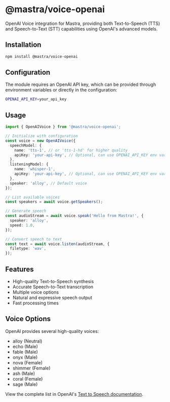# @mastra/voice-openai

OpenAI Voice integration for Mastra, providing both Text-to-Speech (TTS) and Speech-to-Text (STT) capabilities using OpenAI's advanced models.

## Installation

```bash
npm install @mastra/voice-openai
```

## Configuration

The module requires an OpenAI API key, which can be provided through environment variables or directly in the configuration:

```bash
OPENAI_API_KEY=your_api_key
```

## Usage

```typescript
import { OpenAIVoice } from '@mastra/voice-openai';

// Initialize with configuration
const voice = new OpenAIVoice({
  speechModel: {
    name: 'tts-1', // or 'tts-1-hd' for higher quality
    apiKey: 'your-api-key', // Optional, can use OPENAI_API_KEY env var
  },
  listeningModel: {
    name: 'whisper-1',
    apiKey: 'your-api-key', // Optional, can use OPENAI_API_KEY env var
  },
  speaker: 'alloy', // Default voice
});

// List available voices
const speakers = await voice.getSpeakers();

// Generate speech
const audioStream = await voice.speak('Hello from Mastra!', {
  speaker: 'alloy',
  speed: 1.0,
});

// Convert speech to text
const text = await voice.listen(audioStream, {
  filetype: 'wav',
});
```

## Features

- High-quality Text-to-Speech synthesis
- Accurate Speech-to-Text transcription
- Multiple voice options
- Natural and expressive speech output
- Fast processing times

## Voice Options

OpenAI provides several high-quality voices:

- alloy (Neutral)
- echo (Male)
- fable (Male)
- onyx (Male)
- nova (Female)
- shimmer (Female)
- ash (Male)
- coral (Female)
- sage (Male)

View the complete list in OpenAI's [Text to Speech documentation](https://platform.openai.com/docs/guides/text-to-speech).
